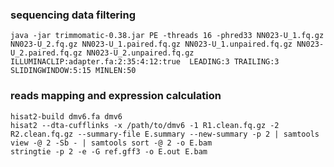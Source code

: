 ### sequencing data filtering
```
java -jar trimmomatic-0.38.jar PE -threads 16 -phred33 NN023-U_1.fq.gz NN023-U_2.fq.gz NN023-U_1.paired.fq.gz NN023-U_1.unpaired.fq.gz NN023-U_2.paired.fq.gz NN023-U_2.unpaired.fq.gz ILLUMINACLIP:adapter.fa:2:35:4:12:true  LEADING:3 TRAILING:3 SLIDINGWINDOW:5:15 MINLEN:50
```

### reads mapping and expression calculation
```
hisat2-build dmv6.fa dmv6
hisat2 --dta-cufflinks -x /path/to/dmv6 -1 R1.clean.fq.gz -2 R2.clean.fq.gz --summary-file E.summary --new-summary -p 2 | samtools view -@ 2 -Sb - | samtools sort -@ 2 -o E.bam
stringtie -p 2 -e -G ref.gff3 -o E.out E.bam
```

